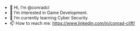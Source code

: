 - 👋 Hi, I’m @conradcl
- 👀 I’m interested in Game Development.
- 🌱 I’m currently learning Cyber Security
- 📫 How to reach me: https://www.linkedin.com/in/conrad-cliff/

<!---
conradcl/conradcl is a ✨ special ✨ repository because its `README.md` (this file) appears on your GitHub profile.
You can click the Preview link to take a look at your changes.
--->
